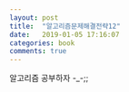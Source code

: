 ```yaml
---
layout: post
title:  "알고리즘문제해결전략12"
date:   2019-01-05 17:16:07
categories: book
comments: true
---
```

알고리즘 공부하자 -_-;;


